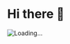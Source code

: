 # Hi there 👋
<img src="https://github.com/AryanSMD/AryanSMD/assets/143128638/8b60db29-5a0f-4d77-b504-f9d667a6fbe1" alt="Loading...">

<!--
**AryanSMD/AryanSMD** is a ✨ _special_ ✨ repository because its `README.md` (this file) appears on your GitHub profile.

Here are some ideas to get you started:

- 🔭 I’m currently working on ...
- 🌱 I’m currently learning ...
- 👯 I’m looking to collaborate on ...
- 🤔 I’m looking for help with ...
- 💬 Ask me about ...
- 📫 How to reach me: ...
- 😄 Pronouns: ...
- ⚡ Fun fact: ...
-->
